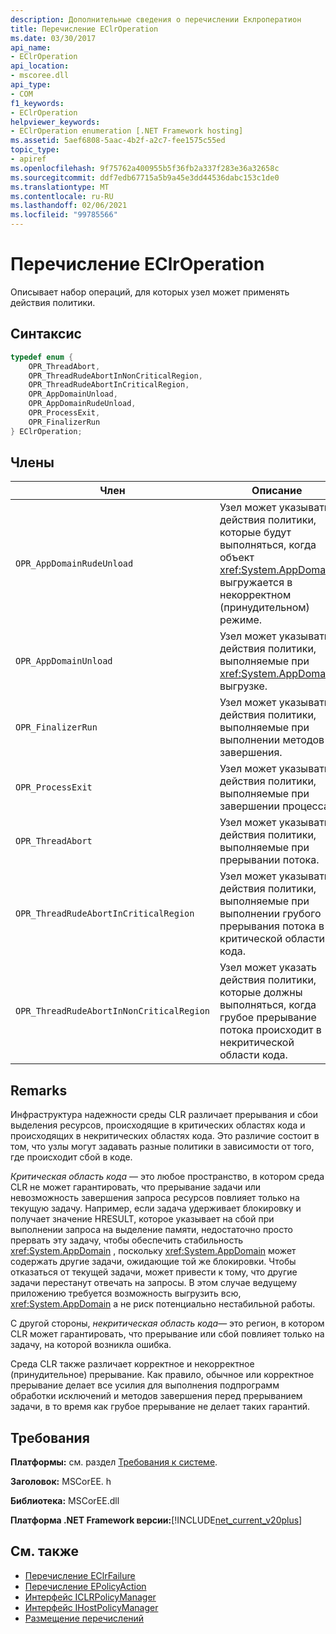 ```yaml
---
description: Дополнительные сведения о перечислении Еклроператион
title: Перечисление EClrOperation
ms.date: 03/30/2017
api_name:
- EClrOperation
api_location:
- mscoree.dll
api_type:
- COM
f1_keywords:
- EClrOperation
helpviewer_keywords:
- EClrOperation enumeration [.NET Framework hosting]
ms.assetid: 5aef6808-5aac-4b2f-a2c7-fee1575c55ed
topic_type:
- apiref
ms.openlocfilehash: 9f75762a400955b5f36fb2a337f283e36a32658c
ms.sourcegitcommit: ddf7edb67715a5b9a45e3dd44536dabc153c1de0
ms.translationtype: MT
ms.contentlocale: ru-RU
ms.lasthandoff: 02/06/2021
ms.locfileid: "99785566"
---
```

# <a name="eclroperation-enumeration"></a>Перечисление EClrOperation

Описывает набор операций, для которых узел может применять действия политики.  
  
## <a name="syntax"></a>Синтаксис  
  
```cpp  
typedef enum {  
    OPR_ThreadAbort,  
    OPR_ThreadRudeAbortInNonCriticalRegion,  
    OPR_ThreadRudeAbortInCriticalRegion,  
    OPR_AppDomainUnload,  
    OPR_AppDomainRudeUnload,  
    OPR_ProcessExit,  
    OPR_FinalizerRun  
} EClrOperation;  
```  
  
## <a name="members"></a>Члены  
  
|Член|Описание|  
|------------|-----------------|  
|`OPR_AppDomainRudeUnload`|Узел может указывать действия политики, которые будут выполняться, когда объект <xref:System.AppDomain> выгружается в некорректном (принудительном) режиме.|  
|`OPR_AppDomainUnload`|Узел может указывать действия политики, выполняемые при <xref:System.AppDomain> выгрузке.|  
|`OPR_FinalizerRun`|Узел может указывать действия политики, выполняемые при выполнении методов завершения.|  
|`OPR_ProcessExit`|Узел может указывать действия политики, выполняемые при завершении процесса.|  
|`OPR_ThreadAbort`|Узел может указывать действия политики, выполняемые при прерывании потока.|  
|`OPR_ThreadRudeAbortInCriticalRegion`|Узел может указывать действия политики, выполняемые при выполнении грубого прерывания потока в критической области кода.|  
|`OPR_ThreadRudeAbortInNonCriticalRegion`|Узел может указать действия политики, которые должны выполняться, когда грубое прерывание потока происходит в некритической области кода.|  
  
## <a name="remarks"></a>Remarks  

 Инфраструктура надежности среды CLR различает прерывания и сбои выделения ресурсов, происходящие в критических областях кода и происходящих в некритических областях кода. Это различие состоит в том, что узлы могут задавать разные политики в зависимости от того, где происходит сбой в коде.  
  
 *Критическая область кода* — это любое пространство, в котором среда CLR не может гарантировать, что прерывание задачи или невозможность завершения запроса ресурсов повлияет только на текущую задачу. Например, если задача удерживает блокировку и получает значение HRESULT, которое указывает на сбой при выполнении запроса на выделение памяти, недостаточно просто прервать эту задачу, чтобы обеспечить стабильность <xref:System.AppDomain> , поскольку <xref:System.AppDomain> может содержать другие задачи, ожидающие той же блокировки. Чтобы отказаться от текущей задачи, может привести к тому, что другие задачи перестанут отвечать на запросы. В этом случае ведущему приложению требуется возможность выгрузить всю, <xref:System.AppDomain> а не риск потенциально нестабильной работы.  
  
 С другой стороны, *некритическая область кода*— это регион, в котором CLR может гарантировать, что прерывание или сбой повлияет только на задачу, на которой возникла ошибка.  
  
 Среда CLR также различает корректное и некорректное (принудительное) прерывание. Как правило, обычное или корректное прерывание делает все усилия для выполнения подпрограмм обработки исключений и методов завершения перед прерыванием задачи, в то время как грубое прерывание не делает таких гарантий.  
  
## <a name="requirements"></a>Требования  

 **Платформы:** см. раздел [Требования к системе](../../get-started/system-requirements.md).  
  
 **Заголовок:** MSCorEE. h  
  
 **Библиотека:** MSCorEE.dll  
  
 **Платформа .NET Framework версии:**[!INCLUDE[net_current_v20plus](../../../../includes/net-current-v20plus-md.md)]  
  
## <a name="see-also"></a>См. также

- [Перечисление EClrFailure](eclrfailure-enumeration.md)
- [Перечисление EPolicyAction](epolicyaction-enumeration.md)
- [Интерфейс ICLRPolicyManager](iclrpolicymanager-interface.md)
- [Интерфейс IHostPolicyManager](ihostpolicymanager-interface.md)
- [Размещение перечислений](hosting-enumerations.md)

